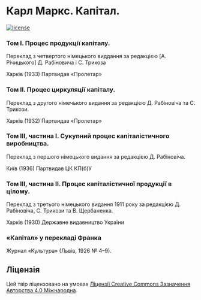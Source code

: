 # Карл Маркс. Капітал.

[![license](https://i.creativecommons.org/l/by/4.0/88x31.png)](http://creativecommons.org/licenses/by/4.0/)

### Том І. Процес продукції капіталу. 

Переклад з четвертого німецького виддання за редакцією [A. Річицького] Д. Рабіновича і С. Трикоза

Харків (1933) Партвидав «Пролетар» 

### Том ІІ. Процес циркуляції капіталу. 

Переклад з другого німечького видання за редакцією Д. Рабіновіча та С. Трикози. 

Харків (1932) Партвидав «Пролетар» 

### Том ІІІ, частина І. Сукупний процес капіталістичного виробництва.

Переклад з першого німецького видання за редакцією Д. Рабіновіча.

Київ (1936) Партвидав ЦК КП(б)У

### Том ІІІ, частина ІІ. Процес капіталістичної продукції в цілому.

Переклад з третього німецького видання 1911 року за редакцією Д. Рабіновіча, С. Трикози та В. Щербаненка.

Харків (1930) Державне видавництво України

### «Капітал» у перекладі Франка

Журнал «Культура» (Львів, 1926 № 4–9).

## Ліцензія 

Цей твір ліцензовано на умовах [Ліцензії Creative Commons Зазначення Авторства 4.0 Міжнародна](http://creativecommons.org/licenses/by/4.0/).
